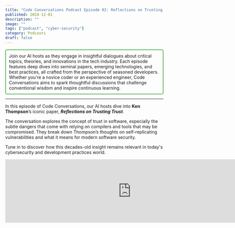 ```yaml
---
title: "Code Conversations Podcast Episode 02: Reflections on Trusting Trust, The Hidden Threats in Software Security"
published: 2024-12-01
description: ""
image: ""
tags: ["podcast", "cyber-security"]
category: Podcasts
draft: false
---
```


<div style="border: 2px solid #4CAF50; padding: 10px; border-radius: 5px;">
  Join our AI hosts as they engage in insightful dialogues about critical topics, theories, and innovations in the tech industry. Each episode features deep dives into seminal papers, emerging technologies, and best practices, all crafted from the perspective of seasoned developers. Whether you're a novice coder or an experienced engineer, Code Conversations aims to spark thoughtful discussions that challenge conventional wisdom and inspire continuous learning.
</div>

-------------------

In this episode of Code Conversations, our AI hosts dive into **Ken Thompson**’s iconic paper, ***Reflections on Trusting Trust***.

The conversation explores the concept of trust in software, especially the subtle dangers that come with relying on compilers and tools that may be compromised. They break down Thompson’s thoughts on self-replicating vulnerabilities and what it means for modern software security.

Tune in to discover how this decades-old insight remains relevant in today's cybersecurity and development practices world.

<iframe src="https://creators.spotify.com/pod/show/code-conversations/embed/episodes/Code-Conversations-S01-E02-Reflections-on-Trusting-Trust--The-Hidden-Threats-in-Software-Security-e2pb5on/a-abil7gb" height="202px" width="800px" frameborder="0" scrolling="no"></iframe>
